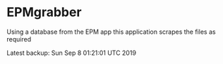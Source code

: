 # EPMgrabber
Using a database from the EPM app this application scrapes the files as required


Latest backup: Sun Sep 8 01:21:01 UTC 2019
